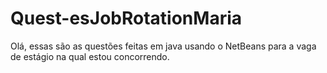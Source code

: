 # Quest-esJobRotationMaria
Olá, essas são as questões feitas em java usando o NetBeans para a vaga de estágio na qual estou concorrendo.
